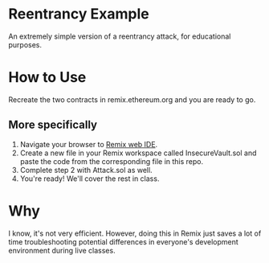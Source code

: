 # Reentrancy Example
An extremely simple version of a reentrancy attack, for educational purposes.

# How to Use
Recreate the two contracts in remix.ethereum.org and you are ready to go.

## More specifically
1. Navigate your browser to [Remix web IDE](https://www.remix.ethereum.org).
2. Create a new file in your Remix workspace called InsecureVault.sol and paste the code from the corresponding file in this repo.
3. Complete step 2 with Attack.sol as well.
4. You're ready! We'll cover the rest in class.

# Why
I know, it's not very efficient. However, doing this in Remix just saves a lot of time troubleshooting potential differences in everyone's development environment during live classes.
